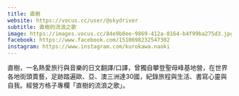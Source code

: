 ```yaml
---
title: 直樹
website: https://vocus.cc/user/@skydriver
subtitle: 直樹的流浪之歌
image: https://images.vocus.cc/84e9b8ee-9869-412a-8164-b4f99ba275d3.jpg
facebook: https://www.facebook.com/1510698232547302
instagram: https://www.instagram.com/kurokawa.naoki
---
```


直樹，一名熱愛旅行與音樂的日文翻譯/口譯，曾獨自攀登聖母峰基地營，在世界各地街頭賣藝，足跡踏遍歐、亞、澳三洲達30國，紀錄旅程與生活、書寫心靈與自我。經營方格子專欄「直樹的流浪之歌」。
